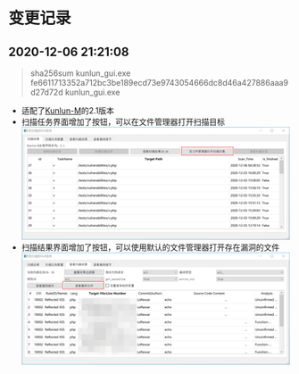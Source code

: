 # 变更记录

## 2020-12-06 21:21:08
> sha256sum kunlun_gui.exe
> fe6611713352a712bc3be189ecd73e9743054666dc8d46a427886aaa9d27d72d  kunlun_gui.exe
- 适配了[Kunlun-M](https://github.com/LoRexxar/Kunlun-M)的2.1版本
- 扫描任务界面增加了按钮，可以在文件管理器打开扫描目标
![](image\add_open_folder_in_scantask_window.png)
- 扫描结果界面增加了按钮，可以使用默认的文件管理器打开存在漏洞的文件
![](image\add_open_file_in_scanResult_window.png)

